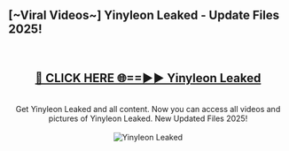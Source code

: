 <h2>[~Viral Videos~] Yinyleon Leaked - Update Files 2025!</h2>
<br>
<div align="center">
<h2><a href="https://betterlinks.top/A2PfLJ" rel="nofollow">🔴 CLICK HERE 🌐==►► Yinyleon Leaked</a></h2>
<br>
Get Yinyleon Leaked and all content. Now you can access all videos and pictures of Yinyleon Leaked. New Updated Files 2025!
<br>
<br>
<a href="https://betterlinks.top/A2PfLJ" rel="nofollow" data-target="animated-image.originalLink"><img src="https://i.ibb.co.com/WyWwxjT/player-gif2.gif" alt="Yinyleon Leaked" style="max-width: 100%; display: inline-block;" data-target="animated-image.originalImage"></a>
</div>
<br>
